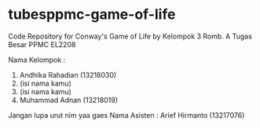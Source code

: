 # tubesppmc-game-of-life
Code Repository for Conway's Game of Life by Kelompok 3 Romb. A Tugas Besar PPMC EL2208

Nama Kelompok :
1. Andhika Rahadian (13218030)
2. (isi nama kamu)
3. (isi nama kamu)
4. Muhammad Adnan (13218019)

Jangan lupa urut nim yaa gaes
Nama Asisten : Arief Hirmanto (13217076)
